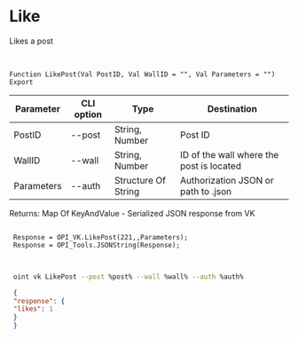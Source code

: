 ﻿---
sidebar_position: 1
---

# Like
 Likes a post


<br/>


`Function LikePost(Val PostID, Val WallID = "", Val Parameters = "") Export`

 | Parameter | CLI option | Type | Destination |
 |-|-|-|-|
 | PostID | --post | String, Number | Post ID |
 | WallID | --wall | String, Number | ID of the wall where the post is located |
 | Parameters | --auth | Structure Of String | Authorization JSON or path to .json |

 
 Returns: Map Of KeyAndValue - Serialized JSON response from VK





```bsl title="Code example"
 
 Response = OPI_VK.LikePost(221,,Parameters);
 Response = OPI_Tools.JSONString(Response);
 
```
	


```sh title="CLI command example"
 
 oint vk LikePost --post %post% --wall %wall% --auth %auth%

```

```json title="Result"
 {
 "response": {
 "likes": 1
 }
 }
```
